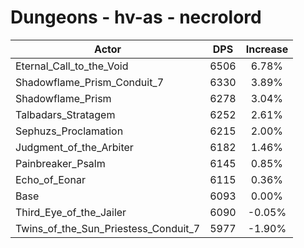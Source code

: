 # Dungeons - hv-as - necrolord
| Actor | DPS | Increase |
|---|:---:|:---:|
|Eternal_Call_to_the_Void|6506|6.78%|
|Shadowflame_Prism_Conduit_7|6330|3.89%|
|Shadowflame_Prism|6278|3.04%|
|Talbadars_Stratagem|6252|2.61%|
|Sephuzs_Proclamation|6215|2.00%|
|Judgment_of_the_Arbiter|6182|1.46%|
|Painbreaker_Psalm|6145|0.85%|
|Echo_of_Eonar|6115|0.36%|
|Base|6093|0.00%|
|Third_Eye_of_the_Jailer|6090|-0.05%|
|Twins_of_the_Sun_Priestess_Conduit_7|5977|-1.90%|
